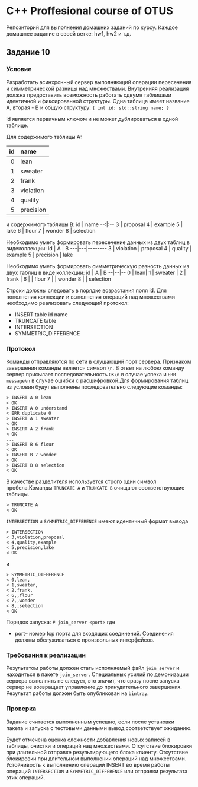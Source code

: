 # C++ Proffesional course of OTUS

 Репозиторий для выполнения домашних заданий по курсу.
 Каждое домашнее задание в своей ветке: hw1, hw2 и т.д.

 ## Задание 10
 
### Условие
 Разработать асинхронный сервер выполняющий операции пересечения и симметрической разницы над множествами.
 Внутренняя реализация должна предоставить возможность работать сдвумя таблицами идентичной и фиксированной структуры. 
 Одна таблица имеет название A, вторая - B и общую структуру: 
 `{ int id; std::string name; } ` 
  
 id является первичным ключом и не может дублироваться в одной таблице.
 
 Для содержимого таблицы A:
 
 id | name
 --:|:---
 0 | lean
 1 | sweater
 2 | frank
 3 | violation
 4 | quality
 5 | precision

 и содержимого таблицы B:
 id | name
 --:|:--
 3 | proposal
 4 | example
 5 | lake
 6 | flour
 7 | wonder
 8 | selection
 
 Необходимо уметь формировать пересечение данных из двух таблиц в видеколлекции:
 id | A | B
 ---|---|--------
3 | violation | proposal
4 | quality   | example
5 | precision | lake

Необходимо уметь формировать симметрическую разность данных из двух таблиц в виде коллекции:
id | A | B
--|--|--
0 | lean| 
1 | sweater   |
2 | frank     |
6 | | flour
7 | | wonder
8 | | selection

Строки должны следовать в порядке возрастания поля id.
Для пополнения коллекции и выполнения операций над множествами необходимо реализовать следующий протокол:

 - INSERT table id name
 - TRUNCATE table
 - INTERSECTION
 - SYMMETRIC_DIFFERENCE
 
 ### Протокол
 Команды отправляются по сети в слушающий порт сервера.  Признаком завершения команды является символ `\n`. В ответ на любою команду сервер присылает последовательность `OK\n` в случае успеха и `ERR message\n` в случае ошибки с расшифровкой.Для формирования таблиц из условия будут выполнены последовательно следующие команды:
 ```
 > INSERT A 0 lean
 < OK
 > INSERT A 0 understand
 < ERR duplicate 0
 > INSERT A 1 sweater
 < OK
 > INSERT A 2 frank
 < OK
 ...
 > INSERT B 6 flour
 < OK
 > INSERT B 7 wonder
 < OK
 > INSERT B 8 selection
 < OK
 ```
В качестве разделителя используется строго один символ пробела.Команды
`TRUNCATE A` и `TRUNCATE B` очищают соответствующие таблицы.
```
> TRUNCATE A
< OK
```
`INTERSECTION` и `SYMMETRIC_DIFFERENCE` имеют идентичный формат вывода
```
> INTERSECTION
< 3,violation,proposal
< 4,quality,example
< 5,precision,lake
< OK
```
и
```
> SYMMETRIC_DIFFERENCE
< 0,lean,
< 1,sweater,
< 2,frank,
< 6,,flour
< 7,,wonder
< 8,,selection
< OK
```
Порядок запуска:
`# join_server <port>`
где
- port– номер tcp порта для входящих соединений. Соединения должны обслуживаться с произвольных интерфейсов.
  
### Требования к реализации
Результатом работы должен стать исполняемый файл `join_server` и находиться в пакете `join_server`. Специальных усилий по демонизации сервера выполнять не следует, это значит, что сразу после запуска сервер не возвращает управление до принудительного завершения. Результат работы должен быть опубликован на `bintray`. 
### Проверка
Задание считается выполненным успешно, если после установки пакета и запуска с тестовыми данными вывод соответствует ожиданию.

Будет отмечена оценка сложности добавления новых записей в таблицы, очистки и операций над множествами. Отсутствие блокировки при длительной  отправке  результирующего  блока  клиенту. Отсутствие блокировки  при  длительном  выполнении  операций  над  множествами. Устойчивость к выполнению операций INSERT во время работы операций `INTERSECTION` и `SYMMETRIC_DIFFERENCE` или отправки результата этих операций.